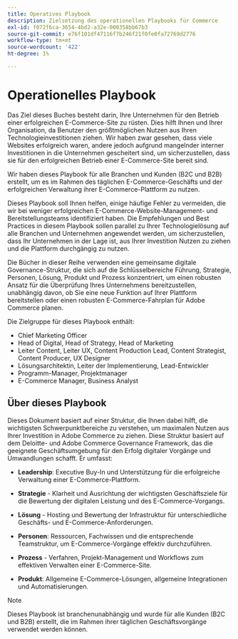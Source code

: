 ```yaml
---
title: Operatives Playbook
description: Zielsetzung des operationellen Playbooks für Commerce
exl-id: f072f6ca-3654-4bd2-a32e-000358bb67b3
source-git-commit: e76f101df47116f7b246f21f0fe0fa72769d2776
workflow-type: tm+mt
source-wordcount: '422'
ht-degree: 1%

---
```


# Operationelles Playbook

Das Ziel dieses Buches besteht darin, Ihre Unternehmen für den Betrieb einer erfolgreichen E-Commerce-Site zu rüsten. Dies hilft Ihnen und Ihrer Organisation, da Benutzer den größtmöglichen Nutzen aus Ihren Technologieinvestitionen ziehen. Wir haben zwar gesehen, dass viele Websites erfolgreich waren, andere jedoch aufgrund mangelnder interner Investitionen in die Unternehmen gescheitert sind, um sicherzustellen, dass sie für den erfolgreichen Betrieb einer E-Commerce-Site bereit sind.

Wir haben dieses Playbook für alle Branchen und Kunden (B2C und B2B) erstellt, um es im Rahmen des täglichen E-Commerce-Geschäfts und der erfolgreichen Verwaltung ihrer E-Commerce-Plattform zu nutzen.

Dieses Playbook soll Ihnen helfen, einige häufige Fehler zu vermeiden, die wir bei weniger erfolgreichen E-Commerce-Website-Management- und Bereitstellungsteams identifiziert haben. Die Empfehlungen und Best Practices in diesem Playbook sollen parallel zu Ihrer Technologielösung auf alle Branchen und Unternehmen angewendet werden, um sicherzustellen, dass Ihr Unternehmen in der Lage ist, aus Ihrer Investition Nutzen zu ziehen und die Plattform durchgängig zu nutzen.

Die Bücher in dieser Reihe verwenden eine gemeinsame digitale Governance-Struktur, die sich auf die Schlüsselbereiche Führung, Strategie, Personen, Lösung, Produkt und Prozess konzentriert, um einen robusten Ansatz für die Überprüfung Ihres Unternehmens bereitzustellen, unabhängig davon, ob Sie eine neue Funktion auf Ihrer Plattform bereitstellen oder einen robusten E-Commerce-Fahrplan für Adobe Commerce planen.

Die Zielgruppe für dieses Playbook enthält:

- Chief Marketing Officer
- Head of Digital, Head of Strategy, Head of Marketing
- Leiter Content, Leiter UX, Content Production Lead, Content Strategist, Content Producer, UX Designer
- Lösungsarchitektin, Leiter der Implementierung, Lead-Entwickler
- Programm-Manager, Projektmanager
- E-Commerce Manager, Business Analyst

## Über dieses Playbook

Dieses Dokument basiert auf einer Struktur, die Ihnen dabei hilft, die wichtigsten Schwerpunktbereiche zu verstehen, um maximalen Nutzen aus Ihrer Investition in Adobe Commerce zu ziehen. Diese Struktur basiert auf dem Deloitte- und Adobe Commerce Governance Framework, das die geeignete Geschäftsumgebung für den Erfolg digitaler Vorgänge und Umwandlungen schafft. Er umfasst:

- **Leadership**: Executive Buy-In und Unterstützung für die erfolgreiche Verwaltung einer E-Commerce-Plattform.

- **Strategie** - Klarheit und Ausrichtung der wichtigsten Geschäftsziele für die Bewertung der digitalen Leistung und des E-Commerce-Vorgangs.

- **Lösung** - Hosting und Bewertung der Infrastruktur für unterschiedliche Geschäfts- und E-Commerce-Anforderungen.

- **Personen**: Ressourcen, Fachwissen und die entsprechende Teamstruktur, um E-Commerce-Vorgänge effektiv durchzuführen.

- **Prozess** - Verfahren, Projekt-Management und Workflows zum effektiven Verwalten einer E-Commerce-Site.

- **Produkt**: Allgemeine E-Commerce-Lösungen, allgemeine Integrationen und Automatisierungen.

>[!NOTE]
>
>Dieses Playbook ist branchenunabhängig und wurde für alle Kunden (B2C und B2B) erstellt, die im Rahmen ihrer täglichen Geschäftsvorgänge verwendet werden können.
